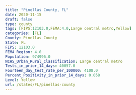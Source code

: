 ```yaml
---
title: "Pinellas County, FL"
date: 2020-11-15
draft: false
type: county
tags: [FIPS:12103.0,FEMA:4.0,Large central metro,Yellow]
categories: [FL]
County: Pinellas County
State: FL
FIPS: 12103.0
FEMA_Region: 4.0
Population: 974996.0
NCHS_Urban_Rural_Classification: Large central metro
Tests_in_prior_14_days: 40057.0
Fourteen_day_test_rate_per_100000: 4108.0
Percent_Positivity_in_prior_14_days: 0.058
Level: Yellow
url: /states/FL/pinellas-county
---
```




